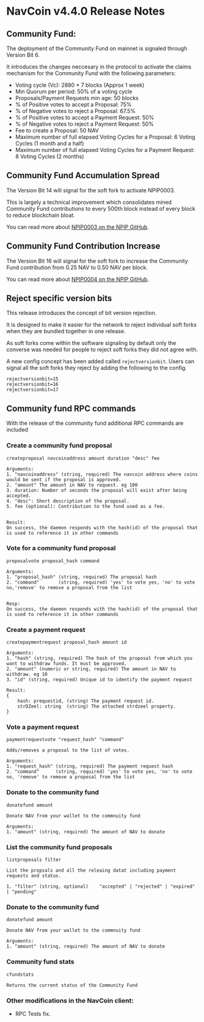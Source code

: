 # NavCoin v4.4.0 Release Notes

## Community Fund:

The deployment of the Community Fund on mainnet is signaled through Version Bit 6.

It introduces the changes neccesary in the protocol to activate the claims mechanism for the Community Fund with the following parameters:

- Voting cycle (Vc): 2880 * 7 blocks (Approx 1 week)
- Min Quorum per period: 50% of a voting cycle
- Proposals/Payment Requests min age: 50 blocks
- % of Positive votes to accept a Proposal: 75%
- % of Negative votes to reject a Proposal: 67.5%
- % of Positive votes to accept a Payment Request: 50%
- % of Negative votes to reject a Payment Request: 50%
- Fee to create a Proposal: 50 NAV
- Maximum number of full elapsed Voting Cycles for a Proposal: 6 Voting Cycles (1 month and a half)
- Maximum number of full elapsed Voting Cycles for a Payment Request: 8 Voting Cycles (2 months)


## Community Fund Accumulation Spread

The Version Bit 14 will signal for the soft fork to activate NPIP0003.

This is largely a technical improvement which consolidates mined Community Fund contributions to every 500th block instead of every block to reduce blockchain bloat.

You can read more about [NPIP0003 on the NPIP GitHub](https://github.com/NAVCoin/npips/blob/master/npip-0003.mediawiki).

## Community Fund Contribution Increase

The Version Bit 16 will signal for the soft fork to increase the Community Fund contribution from 0.25 NAV to 0.50 NAV per block. 

You can read more about [NPIP0004 on the NPIP GitHub](https://github.com/NAVCoin/npips/blob/master/npip-0004.mediawiki).

## Reject specific version bits 

This release introduces the concept of bit version rejection. 

It is designed to make it easier for the network to reject individual soft forks when they are bundled together in one release. 

As soft forks come within the software signaling by default only the converse was needed for people to reject soft forks they did not agree with.

A new config concept has been added called `rejectversionbit`. Users can signal all the soft forks they reject by adding the following to the config.

```
rejectversionbit=15
rejectversionbit=16
rejectversionbit=17
```


## Community fund RPC commands

With the release of the community fund additional RPC commands are included

### Create a community fund proposal

```
createproposal navcoinaddress amount duration "desc" fee

Arguments:
1. "navcoinaddress" (string, required) The navcoin address where coins would be sent if the proposal is approved.
2. "amount" The amount in NAV to request. eg 100
3. duration: Number of seconds the proposal will exist after being accepted.
4. "desc": Short description of the proposal.
5. fee (optional): Contribution to the fund used as a fee.


Result:
On success, the daemon responds with the hash(id) of the proposal that is used to reference it in other commands

```

### Vote for a community fund proposal

```
proposalvote proposal_hash command

Arguments:
1. "proposal_hash" (string, required) The proposal hash
2. "command"       (string, required) 'yes' to vote yes, 'no' to vote no,'remove' to remove a proposal from the list


Resp:
On success, the daemon responds with the hash(id) of the proposal that is used to reference it in other commands

```

### Create a payment request

```
createpaymentrequest proposal_hash amount id

Arguments:
1. "hash" (string, required) The hash of the proposal from which you want to withdraw funds. It must be approved.
2. "amount" (numeric or string, required) The amount in NAV to withdraw. eg 10
3. "id" (string, required) Unique id to identify the payment request

Result:
{ 
    hash: prequestid, (string) The payment request id.
    strDZeel: string  (string) The attached strdzeel property.
}  

```

### Vote a payment request

```
paymentrequestvote "request_hash" "command"

Adds/removes a proposal to the list of votes.

Arguments:
1. "request_hash" (string, required) The payment request hash
2. "command"      (string, required) 'yes' to vote yes, 'no' to vote no, 'remove' to remove a proposal from the list

```

###  Donate to the community fund

```
donatefund amount

Donate NAV from your wallet to the commnuity fund

Arguments:
1. "amount" (string, required) The amount of NAV to donate
```

###  List the community fund proposals

```
listproposals filter

List the propsals and all the releaing datat including payment requests and status.

1. "filter" (string, optional)    "accepted" | "rejected" | "expired" | "pending"
```

###  Donate to the community fund

```
donatefund amount

Donate NAV from your wallet to the commnuity fund

Arguments:
1. "amount" (string, required) The amount of NAV to donate
```

###  Community fund stats

```
cfundstats

Returns the current status of the Community Fund
```

### Other modifications in the NavCoin client:

- RPC Tests fix.
